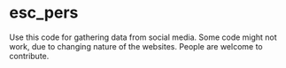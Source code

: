 # esc_pers

Use this code for gathering data from social media. Some code might not work, due to changing nature of the websites. People
are welcome to contribute.
